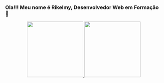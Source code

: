 ### Ola!!! Meu nome é Rikelmy, Desenvolvedor Web em Formação 👋

<div align="center">
  <a href="https://github.com/Rikelmy-Lopes">
  <img height="180em" src="https://github-readme-stats.vercel.app/api?username=Rikelmy-Lopes&show_icons=true&theme=gotham&include_all_commits=true&count_private=true"/>
  <img height="180em" src="https://github-readme-stats.vercel.app/api/top-langs/?username=Rikelmy-Lopes&layout=compact&langs_count=7&theme=gotham"/>
</div>

